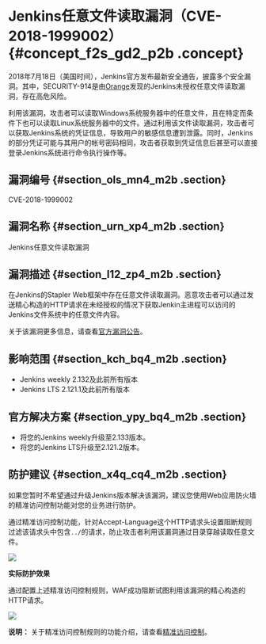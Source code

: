 # Jenkins任意文件读取漏洞（CVE-2018-1999002） {#concept_f2s_gd2_p2b .concept}

2018年7月18日（美国时间），Jenkins官方发布最新安全通告，披露多个安全漏洞。其中，SECURITY-914是由[Orange](http://blog.orange.tw/)发现的Jenkins未授权任意文件读取漏洞，存在高危风险。

利用该漏洞，攻击者可以读取Windows系统服务器中的任意文件，且在特定而条件下也可以读取Linux系统服务器中的文件。通过利用该文件读取漏洞，攻击者可以获取Jenkins系统的凭证信息，导致用户的敏感信息遭到泄露。同时，Jenkins的部分凭证可能与其用户的帐号密码相同，攻击者获取到凭证信息后甚至可以直接登录Jenkins系统进行命令执行操作等。

## 漏洞编号 {#section_ols_mn4_m2b .section}

CVE-2018-1999002

## 漏洞名称 {#section_urn_xp4_m2b .section}

Jenkins任意文件读取漏洞

## 漏洞描述 {#section_l12_zp4_m2b .section}

在Jenkins的Stapler Web框架中存在任意文件读取漏洞。恶意攻击者可以通过发送精心构造的HTTP请求在未经授权的情况下获取Jenkin主进程可以访问的Jenkins文件系统中的任意文件内容。

关于该漏洞更多信息，请查看[官方漏洞公告](https://jenkins.io/security/advisory/2018-07-18/)。

## 影响范围 {#section_kch_bq4_m2b .section}

-   Jenkins weekly 2.132及此前所有版本
-   Jenkins LTS 2.121.1及此前所有版本

## 官方解决方案 {#section_ypy_bq4_m2b .section}

-   将您的Jenkins weekly升级至2.133版本。
-   将您的Jenkins LTS升级至2.121.2版本。

## 防护建议 {#section_x4q_cq4_m2b .section}

如果您暂时不希望通过升级Jenkins版本解决该漏洞，建议您使用Web应用防火墙的精准访问控制功能对您的业务进行防护。

通过精准访问控制功能，针对Accept-Language这个HTTP请求头设置阻断规则过滤该请求头中包含`../`的请求，防止攻击者利用该漏洞通过目录穿越读取任意文件。

![](http://static-aliyun-doc.oss-cn-hangzhou.aliyuncs.com/assets/img/16772/15543773697655_zh-CN.png)

**实际防护效果**

通过配置上述精准访问控制规则，WAF成功阻断试图利用该漏洞的精心构造的HTTP请求。

![](http://static-aliyun-doc.oss-cn-hangzhou.aliyuncs.com/assets/img/16772/15543773697656_zh-CN.png)

**说明：** 关于精准访问控制规则的功能介绍，请查看[精准访问控制](../../../../../intl.zh-CN/用户指南/防护配置/精准访问控制.md#)。


